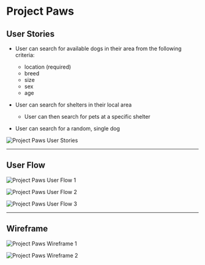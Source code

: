 # Project Paws

## User Stories
*  User can search for available dogs in their area from the following criteria:
    + location (required)
    + breed
    + size
    + sex
    + age
*  User can search for shelters in their local area
    + User can then search for pets at a specific shelter

*  User can search for a random, single dog

![Project Paws User Stories](/images/PP_user_stories.jpg "Project Paws User Stories")

* * *

## User Flow
![Project Paws User Flow 1](/images/PP_user_flow_1.jpg "Project Paws User Flow 1")

![Project Paws User Flow 2](/images/PP_user_flow_2.jpg "Project Paws User Flow 2")

![Project Paws User Flow 3](/images/PP_user_flow_3.jpg "Project Paws User Flow 3")

* * *

## Wireframe
![Project Paws Wireframe 1](/images/PP_wireframe_1.jpg "Project Paws Wireframe 1")

![Project Paws Wireframe 2](/images/PP_wireframe_2.jpg "Project Paws Wireframe 2")